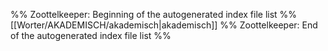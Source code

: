 %% Zoottelkeeper: Beginning of the autogenerated index file list  %%
 [[Worter/AKADEMISCH/akademisch|akademisch]]
%% Zoottelkeeper: End of the autogenerated index file list  %%
